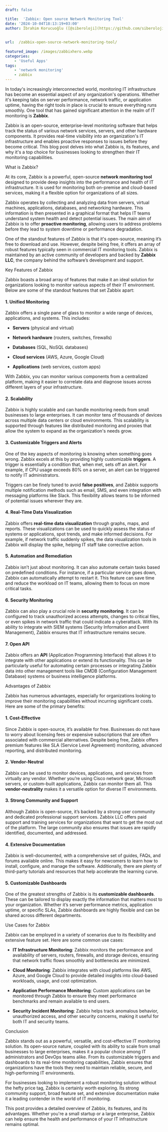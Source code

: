 ```yaml
---
draft: false

title:  'Zabbix: Open source Network Monitoring Tool'
date: '2024-10-04T18:13:19+03:00'
author: İbrahim Korucuoğlu ([@siberoloji](https://github.com/siberoloji))
 
 
url:  /zabbix-open-source-network-monitoring-tool/
 
featured_image: /images/zabbixhero.webp
categories:
    - 'Useful Apps'
tags:
    - 'network monitoring'
    - zabbix
---
```



In today's increasingly interconnected world, monitoring IT infrastructure has become an essential aspect of any organization's operations. Whether it's keeping tabs on server performance, network traffic, or application uptime, having the right tools in place is crucial to ensure everything runs smoothly. One tool that has gained significant attention in the realm of IT monitoring is **Zabbix**.



Zabbix is an open-source, enterprise-level monitoring software that helps track the status of various network services, servers, and other hardware components. It provides real-time visibility into an organization's IT infrastructure and enables proactive responses to issues before they become critical. This blog post delves into what Zabbix is, its features, and why it's a top choice for businesses looking to strengthen their IT monitoring capabilities.





What is Zabbix?



At its core, Zabbix is a powerful, open-source **network monitoring tool** designed to provide deep insights into the performance and health of IT infrastructure. It is used for monitoring both on-premise and cloud-based services, making it a flexible option for organizations of all sizes.



Zabbix operates by collecting and analyzing data from servers, virtual machines, applications, databases, and networking hardware. This information is then presented in a graphical format that helps IT teams understand system health and detect potential issues. The main aim of Zabbix is to offer **proactive monitoring**, allowing users to address problems before they lead to system downtime or performance degradation.



One of the standout features of Zabbix is that it's open-source, meaning it’s free to download and use. However, despite being free, it offers an array of robust features typically seen in commercial IT monitoring tools. Zabbix is maintained by an active community of developers and backed by **Zabbix LLC**, the company behind the software’s development and support.





Key Features of Zabbix



Zabbix boasts a broad array of features that make it an ideal solution for organizations looking to monitor various aspects of their IT environment. Below are some of the standout features that set Zabbix apart:


#### 1. **Unified Monitoring**



Zabbix offers a single pane of glass to monitor a wide range of devices, applications, and systems. This includes:


* **Servers** (physical and virtual)

* **Network hardware** (routers, switches, firewalls)

* **Databases** (SQL, NoSQL databases)

* **Cloud services** (AWS, Azure, Google Cloud)

* **Applications** (web services, custom apps)




With Zabbix, you can monitor various components from a centralized platform, making it easier to correlate data and diagnose issues across different layers of your infrastructure.


#### 2. **Scalability**



Zabbix is highly scalable and can handle monitoring needs from small businesses to large enterprises. It can monitor tens of thousands of devices across multiple data centers or cloud environments. This scalability is supported through features like distributed monitoring and proxies that allow the system to expand as the organization's needs grow.


#### 3. **Customizable Triggers and Alerts**



One of the key aspects of monitoring is knowing when something goes wrong. Zabbix excels at this by providing highly customizable **triggers**. A trigger is essentially a condition that, when met, sets off an alert. For example, if CPU usage exceeds 80% on a server, an alert can be triggered to notify IT administrators.



Triggers can be finely tuned to avoid **false positives**, and Zabbix supports multiple notification methods such as email, SMS, and even integration with messaging platforms like Slack. This flexibility allows teams to be informed of potential issues wherever they are.


#### 4. **Real-Time Data Visualization**



Zabbix offers **real-time data visualization** through graphs, maps, and reports. These visualizations can be used to quickly assess the status of systems or applications, spot trends, and make informed decisions. For example, if network traffic suddenly spikes, the data visualization tools in Zabbix will display the spike, helping IT staff take corrective action.


#### 5. **Automation and Remediation**



Zabbix isn’t just about monitoring. It can also automate certain tasks based on predefined conditions. For instance, if a particular service goes down, Zabbix can automatically attempt to restart it. This feature can save time and reduce the workload on IT teams, allowing them to focus on more critical tasks.


#### 6. **Security Monitoring**



Zabbix can also play a crucial role in **security monitoring**. It can be configured to track unauthorized access attempts, changes to critical files, or even spikes in network traffic that could indicate a cyberattack. With its ability to integrate with SIEM systems (Security Information and Event Management), Zabbix ensures that IT infrastructure remains secure.


#### 7. **Open API**



Zabbix offers an **API** (Application Programming Interface) that allows it to integrate with other applications or extend its functionality. This can be particularly useful for automating certain processes or integrating Zabbix data into other management tools like CMDB (Configuration Management Database) systems or business intelligence platforms.





Advantages of Zabbix



Zabbix has numerous advantages, especially for organizations looking to improve their monitoring capabilities without incurring significant costs. Here are some of the primary benefits:


#### 1. **Cost-Effective**



Since Zabbix is open-source, it’s available for free. Businesses do not have to worry about licensing fees or expensive subscriptions that are often associated with commercial alternatives. Despite being free, Zabbix offers premium features like SLA (Service Level Agreement) monitoring, advanced reporting, and distributed monitoring.


#### 2. **Vendor-Neutral**



Zabbix can be used to monitor devices, applications, and services from virtually any vendor. Whether you’re using Cisco network gear, Microsoft servers, or custom-built applications, Zabbix can monitor them all. This **vendor-neutrality** makes it a versatile option for diverse IT environments.


#### 3. **Strong Community and Support**



Although Zabbix is open-source, it’s backed by a strong user community and dedicated professional support services. Zabbix LLC offers paid support and training services for organizations that want to get the most out of the platform. The large community also ensures that issues are rapidly identified, documented, and addressed.


#### 4. **Extensive Documentation**



Zabbix is well-documented, with a comprehensive set of guides, FAQs, and forums available online. This makes it easy for newcomers to learn how to install, configure, and manage the software. Additionally, there are plenty of third-party tutorials and resources that help accelerate the learning curve.


#### 5. **Customizable Dashboards**



One of the greatest strengths of Zabbix is its **customizable dashboards**. These can be tailored to display exactly the information that matters most to your organization. Whether it’s server performance metrics, application uptime, or specific SLAs, Zabbix dashboards are highly flexible and can be shared across different departments.





Use Cases for Zabbix



Zabbix can be employed in a variety of scenarios due to its flexibility and extensive feature set. Here are some common use cases:


* **IT Infrastructure Monitoring**: Zabbix monitors the performance and availability of servers, routers, firewalls, and storage devices, ensuring that network traffic flows smoothly and bottlenecks are minimized.

* **Cloud Monitoring**: Zabbix integrates with cloud platforms like AWS, Azure, and Google Cloud to provide detailed insights into cloud-based workloads, usage, and cost optimization.

* **Application Performance Monitoring**: Custom applications can be monitored through Zabbix to ensure they meet performance benchmarks and remain available to end users.

* **Security Incident Monitoring**: Zabbix helps track anomalous behavior, unauthorized access, and other security concerns, making it useful for both IT and security teams.






Conclusion



Zabbix stands out as a powerful, versatile, and cost-effective IT monitoring solution. Its open-source nature, coupled with its ability to scale from small businesses to large enterprises, makes it a popular choice among IT administrators and DevOps teams alike. From its customizable triggers and dashboards to its real-time monitoring capabilities, Zabbix ensures that organizations have the tools they need to maintain reliable, secure, and high-performing IT environments.



For businesses looking to implement a robust monitoring solution without the hefty price tag, Zabbix is certainly worth exploring. Its strong community support, broad feature set, and extensive documentation make it a leading contender in the world of IT monitoring.





This post provides a detailed overview of Zabbix, its features, and its advantages. Whether you're a small startup or a large enterprise, Zabbix can help ensure the health and performance of your IT infrastructure remains optimal.
